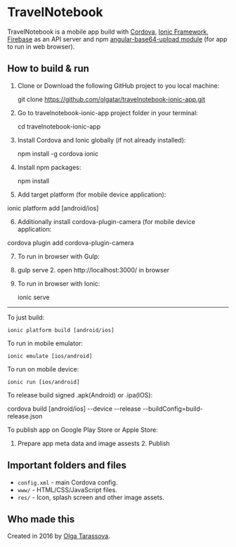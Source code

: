 # TravelNotebook
TravelNotebook is a mobile app build with [Cordova](https://cordova.apache.org), [Ionic Framework](https://ionicframework.com/docs/), [Firebase](https://firebase.google.com/) as an API server and npm
[angular-base64-upload module](https://github.com/adonespitogo/angular-base64-upload) (for app to run in web browser).

## How to build & run

1. Clone or Download the following GitHub project to you local machine:

	git clone https://github.com/olgatar/travelnotebook-ionic-app.git

2. Go to travelnotebook-ionic-app project folder in your terminal:

	cd travelnotebook-ionic-app

3. Install Cordova and Ionic globally (if not already installed):

	npm install -g cordova ionic

4. Install npm packages:

	npm install

5. Add target platform (for mobile device application):

  ionic platform add [android/ios]

6. Additionally install cordova-plugin-camera (for mobile device application:

  cordova plugin add cordova-plugin-camera

7. To run in browser with Gulp:

  1. gulp serve
	2. open http://localhost:3000/ in browser

8. To run in browser with Ionic:

	  ionic serve

--------------

To just build:

	ionic platform build [android/ios]

To run in mobile emulator:

	ionic emulate [ios/android]

To run on mobile device:

	ionic run [ios/android]

To release build signed .apk(Android) or .ipa(IOS):

  cordova build [android/ios] --device --release --buildConfig=build-release.json

To publish app on Google Play Store or Apple Store:

  1. Prepare app meta data and image assests
	2. Publish

## Important folders and files

* `config.xml` - main Cordova config.
* `www/` - HTML/CSS/JavaScript files.
* `res/` - Icon, splash screen and other image assets.

## Who made this

Created in 2016 by [Olga Tarassova](https://github.com/olgatar).
